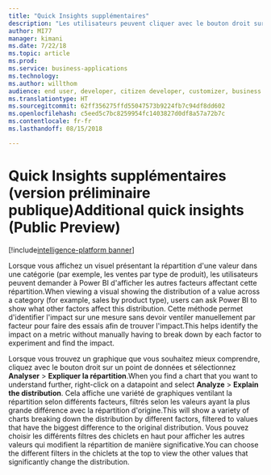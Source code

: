 ```yaml
---
title: "Quick Insights supplémentaires"
description: "Les utilisateurs peuvent cliquer avec le bouton droit sur un point de données pour demander « Quels facteurs affectent-ils une mesure ? » et obtenir des visuels suggérés expliquant cela."
author: MI77
manager: kimani
ms.date: 7/22/18
ms.topic: article
ms.prod: 
ms.service: business-applications
ms.technology: 
ms.author: willthom
audience: end user, developer, citizen developer, customizer, business analyst, IT pro
ms.translationtype: HT
ms.sourcegitcommit: 62ff356275ffd55047573b9224fb7c94df8dd602
ms.openlocfilehash: c5eed5c7bc8259954fc1403827d0df8a57a72b7c
ms.contentlocale: fr-fr
ms.lasthandoff: 08/15/2018

---
```


# <a name="additional-quick-insights-public-preview"></a><span data-ttu-id="c06f6-104">Quick Insights supplémentaires (version préliminaire publique)</span><span class="sxs-lookup"><span data-stu-id="c06f6-104">Additional quick insights (Public Preview)</span></span>

[!include[intelligence-platform banner](../../includes/intelligence-platform.md)]



<span data-ttu-id="c06f6-105">Lorsque vous affichez un visuel présentant la répartition d'une valeur dans une catégorie (par exemple, les ventes par type de produit), les utilisateurs peuvent demander à Power BI d'afficher les autres facteurs affectant cette répartition.</span><span class="sxs-lookup"><span data-stu-id="c06f6-105">When viewing a visual showing the distribution of a value across a category (for example, sales by product type), users can ask Power BI to show what other factors affect this distribution.</span></span> <span data-ttu-id="c06f6-106">Cette méthode permet d'identifier l'impact sur une mesure sans devoir ventiler manuellement par facteur pour faire des essais afin de trouver l'impact.</span><span class="sxs-lookup"><span data-stu-id="c06f6-106">This helps identify the impact on a metric without manually having to break down by each factor to experiment and find the impact.</span></span>

<span data-ttu-id="c06f6-107">Lorsque vous trouvez un graphique que vous souhaitez mieux comprendre, cliquez avec le bouton droit sur un point de données et sélectionnez **Analyser** > **Expliquer la répartition**.</span><span class="sxs-lookup"><span data-stu-id="c06f6-107">When you find a chart that you want to understand further, right-click on a datapoint and select **Analyze** > **Explain the distribution**.</span></span> <span data-ttu-id="c06f6-108">Cela affiche une variété de graphiques ventilant la répartition selon différents facteurs, filtrés selon les valeurs ayant la plus grande différence avec la répartition d'origine.</span><span class="sxs-lookup"><span data-stu-id="c06f6-108">This will show a variety of charts breaking down the distribution by different factors, filtered to values that have the biggest difference to the original distribution.</span></span> <span data-ttu-id="c06f6-109">Vous pouvez choisir les différents filtres des chiclets en haut pour afficher les autres valeurs qui modifient la répartition de manière significative.</span><span class="sxs-lookup"><span data-stu-id="c06f6-109">You can choose the different filters in the chiclets at the top to view the other values that significantly change the distribution.</span></span>

<!--
### Who uses this feature
This feature is intended for all report users. It works without any additional setup. 
## Status
### Development status
In development
#### Target timeframe
October ‘18
-->

